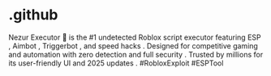 # .github
Nezur Executor 🌟 is the #1 undetected Roblox script executor featuring ESP , Aimbot , Triggerbot , and speed hacks . Designed for competitive gaming and automation with zero detection and full security . Trusted by millions for its user-friendly UI and 2025 updates . #RobloxExploit #ESPTool

